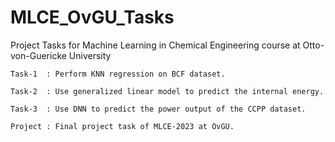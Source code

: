 # MLCE_OvGU_Tasks
Project Tasks for Machine Learning in Chemical Engineering course at Otto-von-Guericke University

    Task-1  : Perform KNN regression on BCF dataset.
  
    Task-2  : Use generalized linear model to predict the internal energy.
  
    Task-3  : Use DNN to predict the power output of the CCPP dataset.
  
    Project : Final project task of MLCE-2023 at OvGU.
